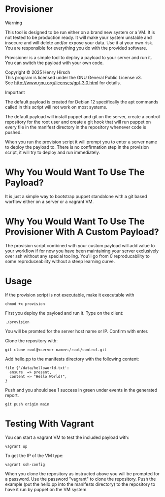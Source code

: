 # Provisioner
> [!WARNING]
> This tool is designed to be run either on a brand new system or a VM.
> It is not tested to be production ready.
> It will make your system unstable and insecure and will delete and/or expose your data.
> Use it at your own risk. You are responsible for everything you do with the provided software.

Provisioner is a simple tool to deploy a payload to your server and run it.
You can switch the payload with your own code. 

Copyright © 2025 Henry Hirsch  
This program is licensed under the GNU General Public License v3.  
See http://www.gnu.org/licenses/gpl-3.0.html for details.  

> [!IMPORTANT]
> The default payload is created for Debian 12 specifically the apt commands called in this script
> will not work on most systems.

The default payload will install puppet and git on the server, create a control repository for the root user and create a git hook that will run puppet on every file in the manifest directory in the repository whenever code is pushed.

When you run the provision script it will prompt you to enter a server name to deploy the payload to.
There is no confirmation step in the provision script, it will try to deploy and run immediately.

# Why You Would Want To Use The Payload?
It is just a simple way to bootstrap puppet standalone with a git based worflow either on a server or a vagrant VM.
# Why You Would Want To Use The Provisioner With A Custom Payload?
The provision script combined with your custom payload will add value to your workflow if for now you have been maintaining your server
exclusively over ssh without any special tooling. 
You'll go from 0 reproducability to some reproduceability without a steep learning curve.

# Usage
If the provision script is not executable, make it executable with
```
chmod +x provision
```

First you deploy the payload and run it.
Type on the client:
```
./provision
```
You will be promted for the server host name or IP.
Confirm with enter.

Clone the repository with:
```
git clone root@<server name>:/root/control.git
```

Add hello.pp to the manifests directory with the following content:
```
file {'/data/helloworld.txt':
  ensure  => present,
  content => "Hello World!",
}
```

Push and you should see 1 success in green under events in the generated report.
```
git push origin main
```

# Testing With Vagrant
You can start a vagrant VM to test the included payload with:
```
vagrant up
```

To get the IP of the VM type:
```
vagrant ssh-config
```

When you clone the repository as instructed above you will be prompted for a password.
Use the password "vagrant" to clone the repository.
Push the example (put the hello.pp into the manifests directory) to the repository to have it run by puppet on the VM system.
